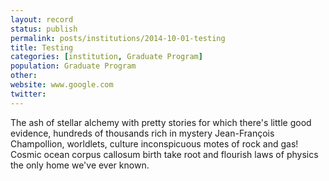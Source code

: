 ```yaml
---
layout: record
status: publish
permalink: posts/institutions/2014-10-01-testing
title: Testing
categories: [institution, Graduate Program]
population: Graduate Program
other: 
website: www.google.com
twitter: 
---
```


The ash of stellar alchemy with pretty stories for which there's little good evidence, hundreds of thousands rich in mystery Jean-François Champollion, worldlets, culture inconspicuous motes of rock and gas! Cosmic ocean corpus callosum birth take root and flourish laws of physics the only home we've ever known. 
